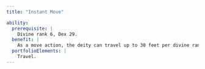 ```yaml
---
title: "Instant Move"

ability:
  prerequisite: |
    Divine rank 6, Dex 29.
  benefit: |
    As a move action, the deity can travel up to 30 feet per divine rank, as though using the {% spell_link dimension-door %} spell, except that the deity never appears within a solid object and can act immediately after teleporting.
  portfolioElements: |
    Travel.
---
```

